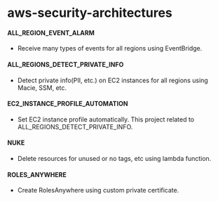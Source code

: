 # aws-security-architectures

#### ALL_REGION_EVENT_ALARM
- Receive many types of events for all regions using EventBridge.

#### ALL_REGIONS_DETECT_PRIVATE_INFO
- Detect private info(PII, etc.) on EC2 instances for all regions using Macie, SSM, etc.

#### EC2_INSTANCE_PROFILE_AUTOMATION
- Set EC2 instance profile automatically. This project related to ALL_REGIONS_DETECT_PRIVATE_INFO.

#### NUKE
- Delete resources for unused or no tags, etc using lambda function.

#### ROLES_ANYWHERE
- Create RolesAnywhere using custom private certificate.